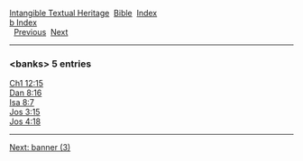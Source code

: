 [Intangible Textual Heritage](../../index)  [Bible](../index) 
[Index](index)   
[b Index](_b_)  
  [Previous](c01048)  [Next](c01050) 

------------------------------------------------------------------------

### &lt;banks&gt; 5 entries

[Ch1 12:15](../kjv/ch1012.htm#015)  
[Dan 8:16](../kjv/dan008.htm#016)  
[Isa 8:7](../kjv/isa008.htm#007)  
[Jos 3:15](../kjv/jos003.htm#015)  
[Jos 4:18](../kjv/jos004.htm#018)  

------------------------------------------------------------------------

[Next: banner (3)](c01050)
